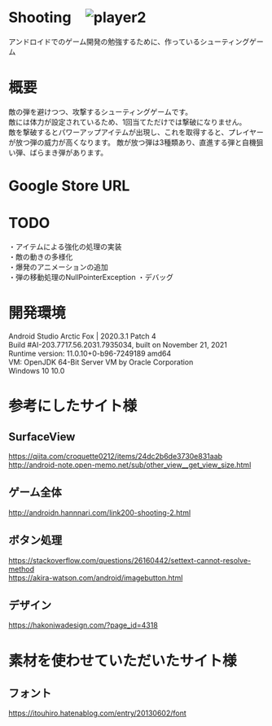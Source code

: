 # Shooting　![player2](https://user-images.githubusercontent.com/80666305/150777971-e72c2735-7af9-4d34-a511-e17202a8f546.png)
アンドロイドでのゲーム開発の勉強するために、作っているシューティングゲーム  

# 概要
敵の弾を避けつつ、攻撃するシューティングゲームです。  
敵には体力が設定されているため、1回当てただけでは撃破になりません。  
敵を撃破するとパワーアップアイテムが出現し、これを取得すると、プレイヤーが放つ弾の威力が高くなります。
敵が放つ弾は3種類あり、直進する弾と自機狙い弾、ばらまき弾があります。

# Google Store URL
  
# TODO
・アイテムによる強化の処理の実装  
・敵の動きの多様化  
・爆発のアニメーションの追加  
・弾の移動処理のNullPointerException
・デバッグ  

# 開発環境
Android Studio Arctic Fox | 2020.3.1 Patch 4  
Build #AI-203.7717.56.2031.7935034, built on November 21, 2021  
Runtime version: 11.0.10+0-b96-7249189 amd64  
VM: OpenJDK 64-Bit Server VM by Oracle Corporation  
Windows 10 10.0  

# 参考にしたサイト様
## SurfaceView
https://qiita.com/croquette0212/items/24dc2b6de3730e831aab  
http://android-note.open-memo.net/sub/other_view__get_view_size.html  

## ゲーム全体
http://androidn.hannnari.com/link200-shooting-2.html  

## ボタン処理
https://stackoverflow.com/questions/26160442/settext-cannot-resolve-method  
https://akira-watson.com/android/imagebutton.html  

## デザイン
https://hakoniwadesign.com/?page_id=4318  

# 素材を使わせていただいたサイト様
## フォント
https://itouhiro.hatenablog.com/entry/20130602/font  